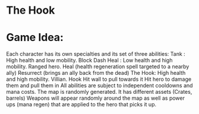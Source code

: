 # The Hook

# Game Idea:

Each character has its own specialties and its set of three abilities:
    Tank : High health and low mobility.
        Block
        Dash
    Heal : Low health and high mobility.
        Ranged hero.
        Heal (health regeneration spell targeted to a nearby ally)
        Resurrect (brings an ally back from the dead)
    The Hook: High health and high mobility. Villian.
        Hook
            Hit wall to pull towards it
        Hit hero to damage them and pull them in
All abilities are subject to independent cooldowns and mana costs.
The map is randomly generated. It has different assets (Crates, barrels)
Weapons will appear randomly around the map as well as power ups (mana regen) that are applied to the hero that picks it up.
